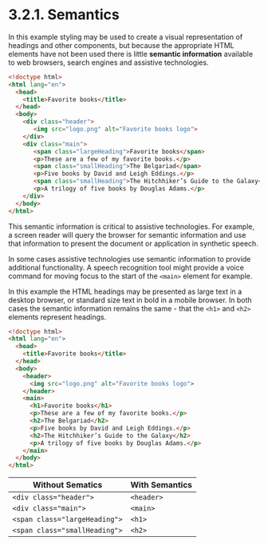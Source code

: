 # 3.2.1. Semantics

In this example styling may be used to create a visual representation of headings and other components, but because the appropriate HTML elements have not been used there is little **semantic information** available to web browsers, search engines and assistive technologies.

```html
<!doctype html>
<html lang="en">
  <head>
    <title>Favorite books</title>
  </head>
  <body>
    <div class="header">
       <img src="logo.png" alt="Favorite books logo">
    </div>
    <div class="main">
       <span class="largeHeading">Favorite books</span>
       <p>These are a few of my favorite books.</p>
       <span class="smallHeading">The Belgariad</span>
       <p>Five books by David and Leigh Eddings.</p>
       <span class="smallHeading">The Hitchhiker’s Guide to the Galaxy</span>
       <p>A trilogy of five books by Douglas Adams.</p>
    </div>
  </body>
</html>
```

This semantic information is critical to assistive technologies. For example, a screen reader will query the browser for semantic information and use that information to present the document or application in synthetic speech.

In some cases assistive technologies use semantic information to provide additional functionality. A speech recognition tool might provide a voice command for moving focus to the start of the `<main>` element for example.

In this example the HTML headings may be presented as large text in a desktop browser, or standard size text in bold in a mobile browser. In both cases the semantic information remains the same - that the `<h1>` and `<h2>` elements represent headings.

```html
<!doctype html>
<html lang="en">
  <head>
    <title>Favorite books</title>
  </head>
  <body>
    <header>
      <img src="logo.png" alt="Favorite books logo">
    </header>
    <main>
      <h1>Favorite books</h1>
      <p>These are a few of my favorite books.</p>
      <h2>The Belgariad</h2>
      <p>Five books by David and Leigh Eddings.</p>
      <h2>The Hitchhiker’s Guide to the Galaxy</h2>
      <p>A trilogy of five books by Douglas Adams.</p>
    </main>
  </body>
</html>
```

Without Sematics | With Semantics
---- | ----
`<div class="header">` | `<header>`
`<div class="main">` | `<main>`
`<span class="largeHeading">` | `<h1>`
`<span class="smallHeading">` | `<h2>`
